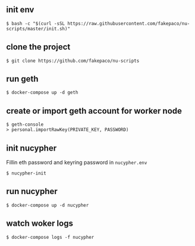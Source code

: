 ## init env

```
$ bash -c "$(curl -sSL https://raw.githubusercontent.com/fakepaco/nu-scripts/master/init.sh)"
```

## clone the project
```
$ git clone https://github.com/fakepaco/nu-scripts
```

## run geth

```
$ docker-compose up -d geth
```

## create or import geth account for worker node

```
$ geth-console
> personal.importRawKey(PRIVATE_KEY, PASSWORD)
```

## init nucypher

Fillin eth password and keyring password in `nucypher.env`

```
$ nucypher-init
```

## run nucypher

```
$ docker-compose up -d nucypher
```

## watch woker logs

```
$ docker-compose logs -f nucypher
```
